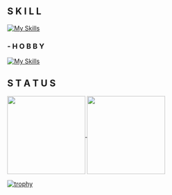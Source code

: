 ## S K I L L

[![My Skills](https://skillicons.dev/icons?i=python,vscode)](https://skillicons.dev)

### - H O B B Y

[![My Skills](https://skillicons.dev/icons?i=ts,nextjs,c,go,powershell,bash,pytorch,blender)](https://skillicons.dev)

## S T A T U S

<p>
  <a href="https://github.com/anuraghazra/github-readme-stats">
    <img height="180px" align="center" src="https://github-readme-stats-sigma-five.vercel.app/api/top-langs/?username=miya498&theme=dark&layout=compact" />
  </a>
  <a href="https://github.com/anuraghazra/convoychat">
    <img height="180px" align="center" src="https://github-readme-stats-sigma-five.vercel.app/api?username=miya498&count_private=true&theme=dark&show_icons=true" />
  </a>
</p>

[![trophy](https://github-profile-trophy.vercel.app/?username=miya498&theme=onestar&row=1&column=7&margin-w=4)](https://github.com/ryo-ma/github-profile-trophy)
